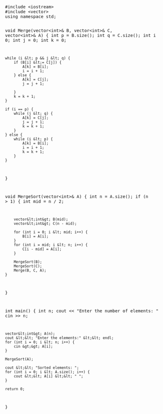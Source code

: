 <!DOCTYPE html>
<html lang="en">
<head>
    <meta charset="UTF-8">
    <meta name="viewport" content="width=device-width, initial-scale=1.0">
    <title>Merge Sort with User Input</title>
</head>
<body>
    <pre>
#include &lt;iostream&gt;
#include &lt;vector&gt;
using namespace std;

void Merge(vector&lt;int&gt;& B, vector&lt;int&gt;& C, vector&lt;int&gt;& A) {
    int p = B.size();
    int q = C.size();
    int i = 0;
    int j = 0;
    int k = 0;

    while (i &lt; p && j &lt; q) {
        if (B[i] &lt;= C[j]) {
            A[k] = B[i];
            i = i + 1;
        } else {
            A[k] = C[j];
            j = j + 1;

        }
        k = k + 1;
    }

    if (i == p) {
        while (j &lt; q) {
            A[k] = C[j];
            j = j + 1;
            k = k + 1;
        }
    } else {
        while (i &lt; p) {
            A[k] = B[i];
            i = i + 1;
            k = k + 1;
        }
    }
}

void MergeSort(vector&lt;int&gt;& A) {
    int n = A.size();
    if (n &gt; 1) {
        int mid = n / 2;

        vector&lt;int&gt; B(mid);
        vector&lt;int&gt; C(n - mid);

        for (int i = 0; i &lt; mid; i++) {
            B[i] = A[i];
        }
        for (int i = mid; i &lt; n; i++) {
            C[i - mid] = A[i];
        }

        MergeSort(B);
        MergeSort(C);
        Merge(B, C, A);
    }
}

int main() {
    int n;
    cout &lt;&lt; "Enter the number of elements: ";
    cin &gt;&gt; n;

    vector&lt;int&gt; A(n);
    cout &lt;&lt; "Enter the elements:" &lt;&lt; endl;
    for (int i = 0; i &lt; n; i++) {
        cin &gt;&gt; A[i];
    }

    MergeSort(A);

    cout &lt;&lt; "Sorted elements: ";
    for (int i = 0; i &lt; A.size(); i++) {
        cout &lt;&lt; A[i] &lt;&lt; " ";
    }

    return 0;
}
    </pre>
</body>
</html>
